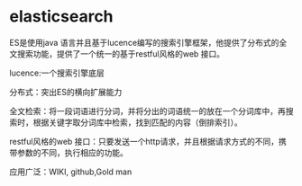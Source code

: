# elasticsearch

ES是使用java 语言并且基于lucence编写的搜索引擎框架，他提供了分布式的全文搜索功能，提供了一个统一的基于restful风格的web 接口。

lucence:一个搜索引擎底层

分布式：突出ES的横向扩展能力

全文检索：将一段词语进行分词，并将分出的词语统一的放在一个分词库中，再搜索时，根据关键字取分词库中检索，找到匹配的内容（倒排索引）。

restful风格的web 接口：只要发送一个http请求，并且根据请求方式的不同，携带参数的不同，执行相应的功能。

应用广泛：WIKI, github,Gold man
